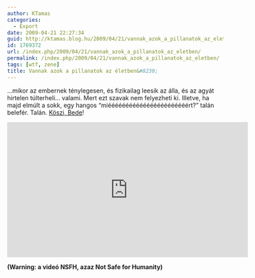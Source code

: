 ```yaml
---
author: KTamas
categories:
  - Export
date: 2009-04-21 22:27:34
guid: http://ktamas.blog.hu/2009/04/21/vannak_azok_a_pillanatok_az_eletben
id: 1769372
url: /index.php/2009/04/21/vannak_azok_a_pillanatok_az_eletben/
permalink: /index.php/2009/04/21/vannak_azok_a_pillanatok_az_eletben/
tags: [wtf, zene]
title: Vannak azok a pillanatok az életben&#8230;
---
```


&#8230;mikor az embernek ténylegesen, és fizikailag leesik az álla, és az agyát hirtelen túlterheli&#8230; valami. Mert ezt szavak nem felyezheti ki. Illetve, ha majd elmúlt a sokk, egy hangos &#8220;miééééééééééééééééééééééért?&#8221; talán belefér. Talán. <a href="http://bedemarton.tumblr.com/post/98489983/tegnap-volt-igaz-n-sl-ger-de-h-tha-m-g-ma-sem" target="_blank">Köszi, Bede</a>!

<iframe width="560" height="315" src="https://www.youtube.com/embed/PzTUdZSjG78" frameborder="0" allow="accelerometer; autoplay; encrypted-media; gyroscope; picture-in-picture" allowfullscreen></iframe>

<strong>(Warning: a videó NSFH, azaz Not Safe for Humanity)</strong>
